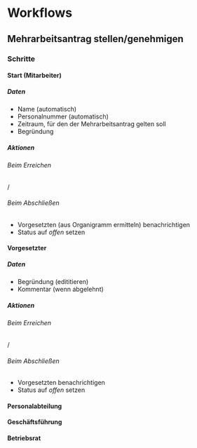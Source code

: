 # Workflows

## Mehrarbeitsantrag stellen/genehmigen

### Schritte

#### Start (Mitarbeiter)

##### Daten

- Name (automatisch)
- Personalnummer (automatisch)
- Zeitraum, für den der Mehrarbeitsantrag gelten soll
- Begründung

##### Aktionen

###### Beim Erreichen

/

###### Beim Abschließen

- Vorgesetzten (aus Organigramm ermitteln) benachrichtigen
- Status auf _offen_ setzen

#### Vorgesetzter

##### Daten

- Begründung (edititieren)
- Kommentar (wenn abgelehnt)

##### Aktionen

###### Beim Erreichen

/

###### Beim Abschließen

- Vorgesetzten benachrichtigen
- Status auf _offen_ setzen

#### Personalabteilung

#### Geschäftsführung

#### Betriebsrat